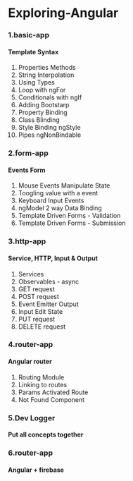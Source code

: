 # Exploring-Angular

### 1.basic-app 
#### Template Syntax
1. Properties Methods
2. String Interpolation
3. Using Types
4. Loop with ngFor
5. Conditionals with ngIf
6. Adding Bootstarp
7. Property Binding
8. Class Blinding
9. Style Binding ngStyle
10. Pipes ngNonBindable

### 2.form-app 
#### Events Form
1. Mouse Events Manipulate State
2. Toogling value with a event
3. Keyboard Input Events
4. ngModel 2 way Data Binding
5. Template Driven Forms - Validation
5. Template Driven Forms - Submission 

### 3.http-app 
#### Service, HTTP, Input & Output
1. Services
2. Observables - async 
3. GET request
4. POST request
5. Event Emitter Output
6. Input Edit State
7. PUT request
8. DELETE request

### 4.router-app
#### Angular router
1. Routing Module
2. Linking to routes
3. Params Activated Route
4. Not Found Component

### 5.Dev Logger
#### Put all concepts together

### 6.router-app
#### Angular + firebase
